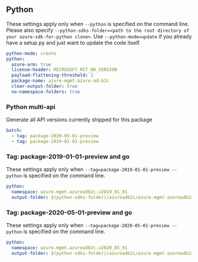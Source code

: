 ## Python

These settings apply only when `--python` is specified on the command line.
Please also specify `--python-sdks-folder=<path to the root directory of your azure-sdk-for-python clone>`.
Use `--python-mode=update` if you already have a setup.py and just want to update the code itself.

``` yaml $(python) 
python-mode: create
python:
  azure-arm: true
  license-header: MICROSOFT_MIT_NO_VERSION
  payload-flattening-threshold: 2
  package-name: azure-mgmt-azure-ad-b2c
  clear-output-folder: true
  no-namespace-folders: true
```

### Python multi-api

Generate all API versions currently shipped for this package

```yaml $(python) && $(multiapi)
batch:
  - tag: package-2020-05-01-preview
  - tag: package-2019-01-01-preview
```

### Tag: package-2019-01-01-preview and go

These settings apply only when `--tag=package-2019-01-01-preview --python` is specified on the command line.

```yaml $(python)
python:
  namespace: azure.mgmt.azureadb2c.v2019_01_01
  output-folder: $(python-sdks-folder)/azureadb2c/azure-mgmt-azureadb2c/azure/mgmt/azureadb2c/v2020_05_01
```

### Tag: package-2020-05-01-preview and go

These settings apply only when `--tag=package-2020-05-01-preview --python` is specified on the command line.

```yaml $(python)
python:
  namespace: azure.mgmt.azureadb2c.v2020_05_01
  output-folder: $(python-sdks-folder)/azureadb2c/azure-mgmt-azureadb2c/azure/mgmt/azureadb2c/v2020_05_01
```